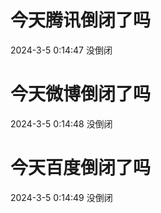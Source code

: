 # 今天腾讯倒闭了吗

2024-3-5 0:14:47 没倒闭

# 今天微博倒闭了吗

2024-3-5 0:14:48 没倒闭

# 今天百度倒闭了吗

2024-3-5 0:14:49 没倒闭

